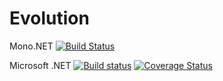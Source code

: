 # Evolution

Mono.NET [![Build Status](https://travis-ci.org/bgarate/Evolution.svg?branch=master)](https://travis-ci.org/bgarate/Evolution)

Microsoft .NET [![Build status](https://ci.appveyor.com/api/projects/status/uhabegnl9qrlo2ma?svg=true)](https://ci.appveyor.com/project/bgarate/evolution) [![Coverage Status](https://coveralls.io/repos/github/bgarate/Evolution/badge.svg?branch=master)](https://coveralls.io/github/bgarate/Evolution?branch=master)



